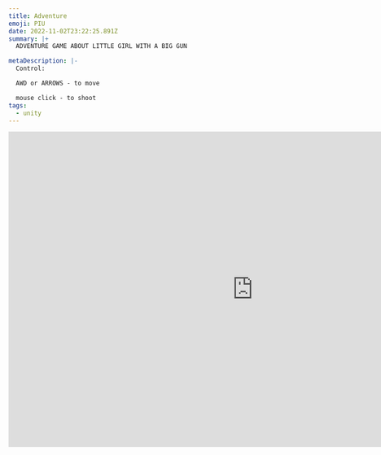 ```yaml
---
title: Adventure
emoji: PIU
date: 2022-11-02T23:22:25.891Z
summary: |+
  ​ADVENTURE GAME ABOUT LITTLE GIRL WITH A BIG GUN

metaDescription: |-
  Control:

  AWD or ARROWS - to move

  mouse click - to shoot
tags:
  - unity
---
```

<iframe frameborder="0" src="https://itch.io/embed-upload/6576303?color=1b211b" allowfullscreen="" width="960" height="620"><a href="https://druftpunk.itch.io/piu-adventure">Play PIU Adventure on itch.io</a></iframe>